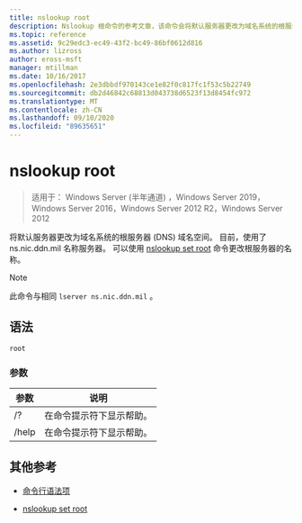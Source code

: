 ```yaml
---
title: nslookup root
description: Nslookup 根命令的参考文章，该命令会将默认服务器更改为域名系统的根服务器 (DNS) 域名空间。
ms.topic: reference
ms.assetid: 9c29edc3-ec49-43f2-bc49-86bf0612d816
ms.author: lizross
author: eross-msft
manager: mtillman
ms.date: 10/16/2017
ms.openlocfilehash: 2e3dbbdf970143ce1e82f0c817fc1f53c5b22749
ms.sourcegitcommit: db2d46842c68813d043738d6523f13d8454fc972
ms.translationtype: MT
ms.contentlocale: zh-CN
ms.lasthandoff: 09/10/2020
ms.locfileid: "89635651"
---
```

# <a name="nslookup-root"></a>nslookup root

> 适用于： Windows Server (半年通道) ，Windows Server 2019，Windows Server 2016，Windows Server 2012 R2，Windows Server 2012

将默认服务器更改为域名系统的根服务器 (DNS) 域名空间。 目前，使用了 ns.nic.ddn.mil 名称服务器。 可以使用 [nslookup set root](nslookup-set-root.md) 命令更改根服务器的名称。

> [!NOTE]
> 此命令与相同 `lserver ns.nic.ddn.mil` 。

## <a name="syntax"></a>语法

```
root
```

### <a name="parameters"></a>参数

| 参数 | 说明 |
| --------- | ----------- |
| /? | 在命令提示符下显示帮助。 |
| /help | 在命令提示符下显示帮助。 |

## <a name="additional-references"></a>其他参考

- [命令行语法项](command-line-syntax-key.md)

- [nslookup set root](nslookup-set-root.md)
